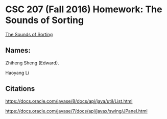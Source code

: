 # CSC 207 (Fall 2016) Homework: The Sounds of Sorting

[The Sounds of Sorting](http://www.cs.grinnell.edu/~osera/courses/csc207/17sp/homeworks/the-sounds-of-sorting.html)

## Names:
Zhiheng Sheng (Edward).

Haoyang Li

## Citations
https://docs.oracle.com/javase/8/docs/api/java/util/List.html

https://docs.oracle.com/javase/7/docs/api/javax/swing/JPanel.html

